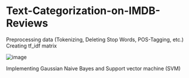 # Text-Categorization-on-IMDB-Reviews
Preprocessing data (Tokenizing, Deleting Stop Words, POS-Tagging, etc.)
Creating tf_idf matrix

![image](https://user-images.githubusercontent.com/81902504/132133594-4207e74d-d117-498b-b93f-c90ab9778851.png)

Implementing Gaussian Naive Bayes and Support vector machine (SVM)
